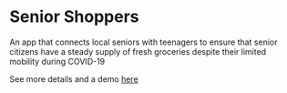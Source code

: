 # Senior Shoppers

An app that connects local seniors with teenagers to ensure that senior citizens have a steady supply of fresh groceries despite their limited mobility during COVID-19

See more details and a demo [here](https://devpost.com/software/senior-shoppers)
